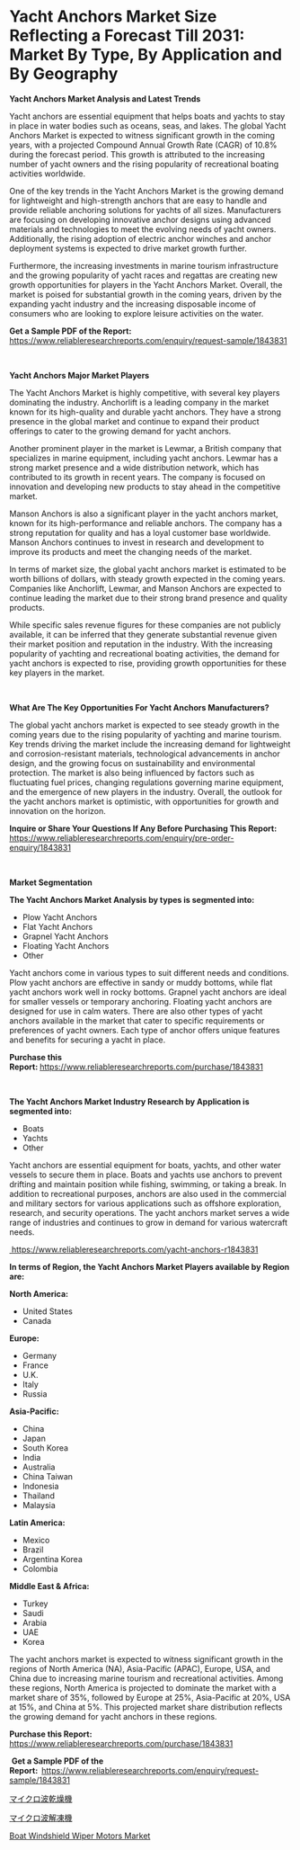 <p><h1>Yacht Anchors Market Size Reflecting a Forecast Till 2031: Market By Type, By Application and By Geography</h1></p><p><strong>Yacht Anchors Market Analysis and Latest Trends</strong></p>
<p><p>Yacht anchors are essential equipment that helps boats and yachts to stay in place in water bodies such as oceans, seas, and lakes. The global Yacht Anchors Market is expected to witness significant growth in the coming years, with a projected Compound Annual Growth Rate (CAGR) of 10.8% during the forecast period. This growth is attributed to the increasing number of yacht owners and the rising popularity of recreational boating activities worldwide.</p><p>One of the key trends in the Yacht Anchors Market is the growing demand for lightweight and high-strength anchors that are easy to handle and provide reliable anchoring solutions for yachts of all sizes. Manufacturers are focusing on developing innovative anchor designs using advanced materials and technologies to meet the evolving needs of yacht owners. Additionally, the rising adoption of electric anchor winches and anchor deployment systems is expected to drive market growth further.</p><p>Furthermore, the increasing investments in marine tourism infrastructure and the growing popularity of yacht races and regattas are creating new growth opportunities for players in the Yacht Anchors Market. Overall, the market is poised for substantial growth in the coming years, driven by the expanding yacht industry and the increasing disposable income of consumers who are looking to explore leisure activities on the water.</p></p>
<p><strong>Get a Sample PDF of the Report:&nbsp;</strong> <a href="https://www.reliableresearchreports.com/enquiry/request-sample/1843831">https://www.reliableresearchreports.com/enquiry/request-sample/1843831</a></p>
<p>&nbsp;</p>
<p><strong>Yacht Anchors Major Market Players</strong></p>
<p><p>The Yacht Anchors Market is highly competitive, with several key players dominating the industry. Anchorlift is a leading company in the market known for its high-quality and durable yacht anchors. They have a strong presence in the global market and continue to expand their product offerings to cater to the growing demand for yacht anchors.</p><p>Another prominent player in the market is Lewmar, a British company that specializes in marine equipment, including yacht anchors. Lewmar has a strong market presence and a wide distribution network, which has contributed to its growth in recent years. The company is focused on innovation and developing new products to stay ahead in the competitive market.</p><p>Manson Anchors is also a significant player in the yacht anchors market, known for its high-performance and reliable anchors. The company has a strong reputation for quality and has a loyal customer base worldwide. Manson Anchors continues to invest in research and development to improve its products and meet the changing needs of the market.</p><p>In terms of market size, the global yacht anchors market is estimated to be worth billions of dollars, with steady growth expected in the coming years. Companies like Anchorlift, Lewmar, and Manson Anchors are expected to continue leading the market due to their strong brand presence and quality products.</p><p>While specific sales revenue figures for these companies are not publicly available, it can be inferred that they generate substantial revenue given their market position and reputation in the industry. With the increasing popularity of yachting and recreational boating activities, the demand for yacht anchors is expected to rise, providing growth opportunities for these key players in the market.</p></p>
<p>&nbsp;</p>
<p><strong>What Are The Key Opportunities For Yacht Anchors Manufacturers?</strong></p>
<p><p>The global yacht anchors market is expected to see steady growth in the coming years due to the rising popularity of yachting and marine tourism. Key trends driving the market include the increasing demand for lightweight and corrosion-resistant materials, technological advancements in anchor design, and the growing focus on sustainability and environmental protection. The market is also being influenced by factors such as fluctuating fuel prices, changing regulations governing marine equipment, and the emergence of new players in the industry. Overall, the outlook for the yacht anchors market is optimistic, with opportunities for growth and innovation on the horizon.</p></p>
<p><strong>Inquire or Share Your Questions If Any Before Purchasing This Report:</strong> <a href="https://www.reliableresearchreports.com/enquiry/pre-order-enquiry/1843831">https://www.reliableresearchreports.com/enquiry/pre-order-enquiry/1843831</a></p>
<p>&nbsp;</p>
<p><strong>Market Segmentation</strong></p>
<p><strong>The Yacht Anchors Market Analysis by types is segmented into:</strong></p>
<p><ul><li>Plow Yacht Anchors</li><li>Flat Yacht Anchors</li><li>Grapnel Yacht Anchors</li><li>Floating Yacht Anchors</li><li>Other</li></ul></p>
<p><p>Yacht anchors come in various types to suit different needs and conditions. Plow yacht anchors are effective in sandy or muddy bottoms, while flat yacht anchors work well in rocky bottoms. Grapnel yacht anchors are ideal for smaller vessels or temporary anchoring. Floating yacht anchors are designed for use in calm waters. There are also other types of yacht anchors available in the market that cater to specific requirements or preferences of yacht owners. Each type of anchor offers unique features and benefits for securing a yacht in place.</p></p>
<p><strong>Purchase this Report:&nbsp;</strong><a href="https://www.reliableresearchreports.com/purchase/1843831">https://www.reliableresearchreports.com/purchase/1843831</a></p>
<p>&nbsp;</p>
<p><strong>The Yacht Anchors Market Industry Research by Application is segmented into:</strong></p>
<p><ul><li>Boats</li><li>Yachts</li><li>Other</li></ul></p>
<p><p>Yacht anchors are essential equipment for boats, yachts, and other water vessels to secure them in place. Boats and yachts use anchors to prevent drifting and maintain position while fishing, swimming, or taking a break. In addition to recreational purposes, anchors are also used in the commercial and military sectors for various applications such as offshore exploration, research, and security operations. The yacht anchors market serves a wide range of industries and continues to grow in demand for various watercraft needs.</p></p>
<p><a href="https://www.reliableresearchreports.com/yacht-anchors-r1843831">&nbsp;https://www.reliableresearchreports.com/yacht-anchors-r1843831</a></p>
<p><strong>In terms of Region, the Yacht Anchors Market Players available by Region are:</strong></p>
<p>
    <p> <strong> North America: </strong>
        <ul>
            <li>United States</li>
            <li>Canada</li>
        </ul>
        </p> 
    <p> <strong> Europe: </strong>
        <ul>
            <li>Germany</li>
            <li>France</li>
            <li>U.K.</li>
            <li>Italy</li>
            <li>Russia</li>
        </ul>
        </p> 
    <p> <strong> Asia-Pacific: </strong>
        <ul>
            <li>China</li>
            <li>Japan</li>
            <li>South Korea</li>
            <li>India</li>
            <li>Australia</li>
            <li>China Taiwan</li>
            <li>Indonesia</li>
            <li>Thailand</li>
            <li>Malaysia</li>
        </ul>
        </p> 
    <p> <strong> Latin America: </strong>
        <ul>
            <li>Mexico</li>
            <li>Brazil</li>
            <li>Argentina Korea</li>
            <li>Colombia</li>
        </ul>
        </p> 
    <p> <strong> Middle East & Africa: </strong>
        <ul>
            <li>Turkey</li>
            <li>Saudi</li>
            <li>Arabia</li>
            <li>UAE</li>
            <li>Korea</li>
        </ul>
    </p>
    </p>
<p><p>The yacht anchors market is expected to witness significant growth in the regions of North America (NA), Asia-Pacific (APAC), Europe, USA, and China due to increasing marine tourism and recreational activities. Among these regions, North America is projected to dominate the market with a market share of 35%, followed by Europe at 25%, Asia-Pacific at 20%, USA at 15%, and China at 5%. This projected market share distribution reflects the growing demand for yacht anchors in these regions.</p></p>
<p><strong>Purchase this Report: </strong><a href="https://www.reliableresearchreports.com/purchase/1843831">https://www.reliableresearchreports.com/purchase/1843831</a></p>
<p>&nbsp;<strong>Get a Sample PDF of the Report:&nbsp;&nbsp;</strong><a href="https://www.reliableresearchreports.com/enquiry/request-sample/1843831">https://www.reliableresearchreports.com/enquiry/request-sample/1843831</a></p>
<p><strong></strong></p>
<p><p><a href="https://github.com/marbadji/Market-Research-Report-List-1/blob/main/562518429623.md">マイクロ波乾燥機</a></p><p><a href="https://github.com/KaydenJohns1964/Market-Research-Report-List-1/blob/main/522278129624.md">マイクロ波解凍機</a></p><p><a href="https://github.com/mancsybtousav/Market-Research-Report-List-2/blob/main/boat-windshield-wiper-motors-market.md">Boat Windshield Wiper Motors Market</a></p></p>